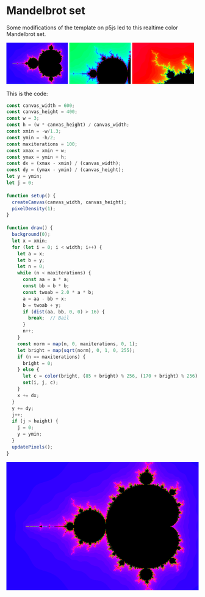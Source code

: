 # Mandelbrot set

Some modifications of the template on p5js led to this realtime color Mandelbrot set.

<img src="mandelbrot.png" width="32%"> <img src="mandelbrot7.png" width="32%"> <img src="mandelbrot5.png" width="32%">

This is the code:

``` js
const canvas_width = 600;
const canvas_height = 400;
const w = 3;
const h = (w * canvas_height) / canvas_width;
const xmin = -w/1.3;
const ymin = -h/2;
const maxiterations = 100;
const xmax = xmin + w;
const ymax = ymin + h;
const dx = (xmax - xmin) / (canvas_width);
const dy = (ymax - ymin) / (canvas_height);
let y = ymin;
let j = 0;

function setup() {
  createCanvas(canvas_width, canvas_height);
  pixelDensity(1);
}

function draw() {
  background(0);
  let x = xmin;
  for (let i = 0; i < width; i++) {
    let a = x;
    let b = y;
    let n = 0;
    while (n < maxiterations) {
      const aa = a * a;
      const bb = b * b;
      const twoab = 2.0 * a * b;
      a = aa - bb + x;
      b = twoab + y;
      if (dist(aa, bb, 0, 0) > 16) {
        break;  // Bail
      }
      n++;
    }
    const norm = map(n, 0, maxiterations, 0, 1);
    let bright = map(sqrt(norm), 0, 1, 0, 255);
    if (n == maxiterations) {
      bright = 0;
    } else {
      let c = color(bright, (85 + bright) % 256, (170 + bright) % 256);
      set(i, j, c);
    }
    x += dx;
  }
  y += dy;
  j++;
  if (j > height) {
    j = 0;
    y = ymin;
  }
  updatePixels();
}
```

![mandelbrot](mandelbrot.png)
